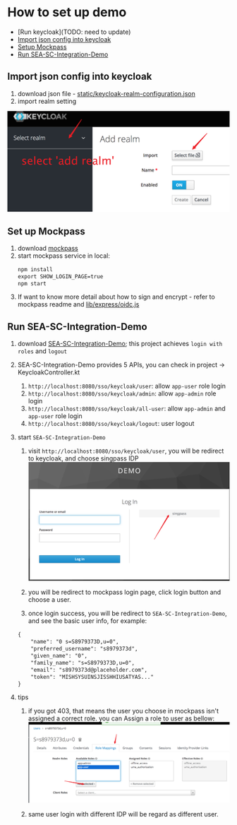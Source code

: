 # How to set up demo

- [Run keycloak](TODO: need to update)
- [Import json config into keycloak](#import-json-config-into-keycloak)
- [Setup Mockpass](#Set-up-Mockpass)
- [Run SEA-SC-Integration-Demo](#Run-SEA-SC-Integration-Demo)

## Import json config into keycloak
1. download json file - [static/keycloak-realm-configuration.json](/static/keycloak-realm-configuration.json)
1. import realm setting

![import](../images/import_realm_setting.png)

## Set up Mockpass
1. download [mockpass](https://github.com/ThoughtWorksInc/SEA-SC-OpenID/tree/mockpass)
1. start mockpass service in local:
   ```
   npm install
   export SHOW_LOGIN_PAGE=true
   npm start
   ```
1. If want to know more detail about how to sign and encrypt - refer to mockpass readme and [lib/express/oidc.js](https://github.com/ThoughtWorksInc/SEA-SC-OpenID/tree/mockpass/)

## Run SEA-SC-Integration-Demo

1. download [SEA-SC-Integration-Demo](https://github.com/ThoughtWorksInc/SEA-SC-Integration-Demo);
   this project achieves `login with roles` and `logout`

1. SEA-SC-Integration-Demo provides 5 APIs, you can check in project -> KeycloakController.kt
    1. `http://localhost:8080/sso/keycloak/user`: allow `app-user` role login
    2. `http://localhost:8080/sso/keycloak/admin`: allow `app-admin` role login
    3. `http://localhost:8080/sso/keycloak/all-user`: allow `app-admin` and `app-user` role login
    4. `http://localhost:8080/sso/keycloak/logout`: user logout

1. start `SEA-SC-Integration-Demo`
    1. visit `http://localhost:8080/sso/keycloak/user`, you will be redirect to keycloak, and choose singpass IDP
    ![login](../images/keycloak_login_with_idp.png)
    
    2. you will be redirect to mockpass login page, click login button and choose a user.
    
    3. once login success, you will be redirect to `SEA-SC-Integration-Demo`, and see the basic user info, for example: 
    ```
    {
        "name": "0 s=S8979373D,u=0",
        "preferred_username": "s8979373d",
        "given_name": "0",
        "family_name": "s=S8979373D,u=0",
        "email": "s8979373d@placeholder.com",
        "token": "MISHSYSUINSJISSHHIUSATYAS..."    
    }
    ```
1. tips
    1. if you got 403, that means the user you choose in mockpass isn't assigned a correct role.
       you can Assign a role to user as bellow:
       ![add role to user](../images/keycloak_add_user_role.png)
    
    2. same user login with different IDP will be regard as different user.  
    
    
 
    
           

 